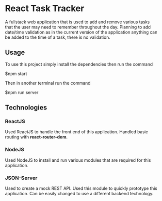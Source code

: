 # React Task Tracker
A fullstack web application that is used to add and remove various tasks that the user may need to remember throughout the day. Planning to add date/time validation as in the current version of the application anything can be added to the time of a task, there is no validation.

## Usage

<p>To use this project simply install the dependencies then run the command</p> 
<p>$npm start</p>
<p>Then in another terminal run the command</p>
<p>$npm run server</p>

## Technologies
### ReactJS
Used ReactJS to handle the front end of this application. Handled basic routing with **react-router-dom**.
### NodeJS
Used NodeJS to install and run various modules that are required for this application.
### JSON-Server
Used to create a mock REST API. Used this module to quickly prototype this application. Can be easily changed to use a different backend technology.
